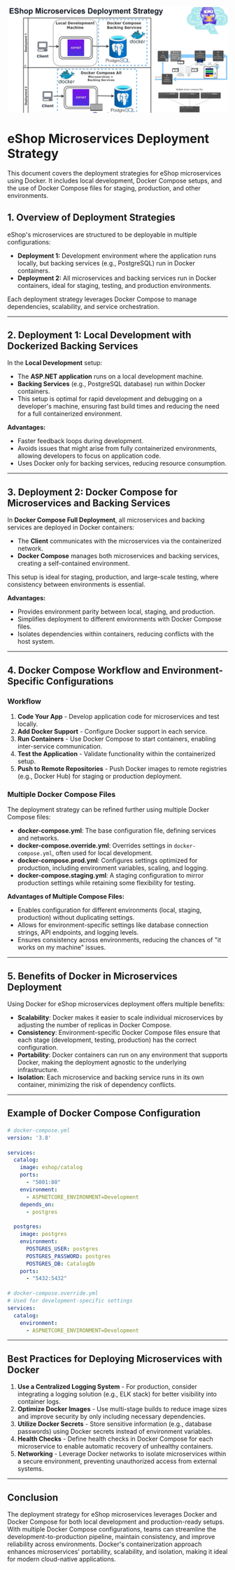 ![alt text](../Images/image-3.png)
# eShop Microservices Deployment Strategy

This document covers the deployment strategies for eShop microservices using Docker. It includes local development, Docker Compose setups, and the use of Docker Compose files for staging, production, and other environments.

## 1. Overview of Deployment Strategies

eShop's microservices are structured to be deployable in multiple configurations:
- **Deployment 1:** Development environment where the application runs locally, but backing services (e.g., PostgreSQL) run in Docker containers.
- **Deployment 2:** All microservices and backing services run in Docker containers, ideal for staging, testing, and production environments.

Each deployment strategy leverages Docker Compose to manage dependencies, scalability, and service orchestration.

---

## 2. Deployment 1: Local Development with Dockerized Backing Services

In the **Local Development** setup:
- The **ASP.NET application** runs on a local development machine.
- **Backing Services** (e.g., PostgreSQL database) run within Docker containers.
- This setup is optimal for rapid development and debugging on a developer's machine, ensuring fast build times and reducing the need for a full containerized environment.

**Advantages:**
- Faster feedback loops during development.
- Avoids issues that might arise from fully containerized environments, allowing developers to focus on application code.
- Uses Docker only for backing services, reducing resource consumption.

---

## 3. Deployment 2: Docker Compose for Microservices and Backing Services

In **Docker Compose Full Deployment**, all microservices and backing services are deployed in Docker containers:
- The **Client** communicates with the microservices via the containerized network.
- **Docker Compose** manages both microservices and backing services, creating a self-contained environment.

This setup is ideal for staging, production, and large-scale testing, where consistency between environments is essential.

**Advantages:**
- Provides environment parity between local, staging, and production.
- Simplifies deployment to different environments with Docker Compose files.
- Isolates dependencies within containers, reducing conflicts with the host system.

---

## 4. Docker Compose Workflow and Environment-Specific Configurations

### Workflow

1. **Code Your App** - Develop application code for microservices and test locally.
2. **Add Docker Support** - Configure Docker support in each service.
3. **Run Containers** - Use Docker Compose to start containers, enabling inter-service communication.
4. **Test the Application** - Validate functionality within the containerized setup.
5. **Push to Remote Repositories** - Push Docker images to remote registries (e.g., Docker Hub) for staging or production deployment.

### Multiple Docker Compose Files

The deployment strategy can be refined further using multiple Docker Compose files:
- **docker-compose.yml**: The base configuration file, defining services and networks.
- **docker-compose.override.yml**: Overrides settings in `docker-compose.yml`, often used for local development.
- **docker-compose.prod.yml**: Configures settings optimized for production, including environment variables, scaling, and logging.
- **docker-compose.staging.yml**: A staging configuration to mirror production settings while retaining some flexibility for testing.

**Advantages of Multiple Compose Files:**
- Enables configuration for different environments (local, staging, production) without duplicating settings.
- Allows for environment-specific settings like database connection strings, API endpoints, and logging levels.
- Ensures consistency across environments, reducing the chances of "it works on my machine" issues.

---

## 5. Benefits of Docker in Microservices Deployment

Using Docker for eShop microservices deployment offers multiple benefits:
- **Scalability**: Docker makes it easier to scale individual microservices by adjusting the number of replicas in Docker Compose.
- **Consistency**: Environment-specific Docker Compose files ensure that each stage (development, testing, production) has the correct configuration.
- **Portability**: Docker containers can run on any environment that supports Docker, making the deployment agnostic to the underlying infrastructure.
- **Isolation**: Each microservice and backing service runs in its own container, minimizing the risk of dependency conflicts.

---

## Example of Docker Compose Configuration

```yaml
# docker-compose.yml
version: '3.8'

services:
  catalog:
    image: eshop/catalog
    ports:
      - "5001:80"
    environment:
      - ASPNETCORE_ENVIRONMENT=Development
    depends_on:
      - postgres

  postgres:
    image: postgres
    environment:
      POSTGRES_USER: postgres
      POSTGRES_PASSWORD: postgres
      POSTGRES_DB: CatalogDb
    ports:
      - "5432:5432"

# docker-compose.override.yml
# Used for development-specific settings
services:
  catalog:
    environment:
      - ASPNETCORE_ENVIRONMENT=Development
```

---

## Best Practices for Deploying Microservices with Docker

1. **Use a Centralized Logging System** - For production, consider integrating a logging solution (e.g., ELK stack) for better visibility into container logs.
2. **Optimize Docker Images** - Use multi-stage builds to reduce image sizes and improve security by only including necessary dependencies.
3. **Utilize Docker Secrets** - Store sensitive information (e.g., database passwords) using Docker secrets instead of environment variables.
4. **Health Checks** - Define health checks in Docker Compose for each microservice to enable automatic recovery of unhealthy containers.
5. **Networking** - Leverage Docker networks to isolate microservices within a secure environment, preventing unauthorized access from external systems.

---

## Conclusion

The deployment strategy for eShop microservices leverages Docker and Docker Compose for both local development and production-ready setups. With multiple Docker Compose configurations, teams can streamline the development-to-production pipeline, maintain consistency, and improve reliability across environments. Docker's containerization approach enhances microservices' portability, scalability, and isolation, making it ideal for modern cloud-native applications.